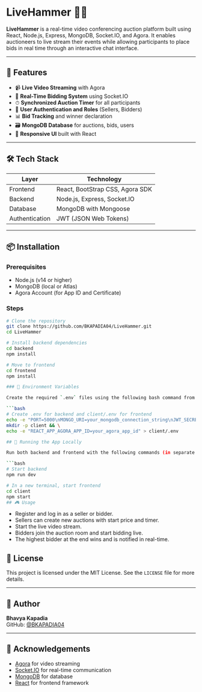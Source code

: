 # LiveHammer 🎥🔨

**LiveHammer** is a real-time video conferencing auction platform built using React, Node.js, Express, MongoDB, Socket.IO, and Agora. It enables auctioneers to live stream their events while allowing participants to place bids in real time through an interactive chat interface.

---

## 🚀 Features

- 📹 **Live Video Streaming** with Agora
- 💬 **Real-Time Bidding System** using Socket.IO
- ⏱ **Synchronized Auction Timer** for all participants
- 👤 **User Authentication and Roles** (Sellers, Bidders)
- 📊 **Bid Tracking** and winner declaration
- 🗃️ **MongoDB Database** for auctions, bids, users
- 📱 **Responsive UI** built with React

---

## 🛠 Tech Stack

| Layer           | Technology                            |
|----------------|----------------------------------------|
| Frontend        | React, BootStrap CSS, Agora SDK        |
| Backend         | Node.js, Express, Socket.IO           |
| Database        | MongoDB with Mongoose                 |
| Authentication  | JWT (JSON Web Tokens)                 |

---

## 📦 Installation

### Prerequisites

- Node.js (v14 or higher)
- MongoDB (local or Atlas)
- Agora Account (for App ID and Certificate)

### Steps

```bash
# Clone the repository
git clone https://github.com/BKAPADIA04/LiveHammer.git
cd LiveHammer

# Install backend dependencies
cd backend
npm install

# Move to frontend
cd frontend
npm install

### 🧾 Environment Variables

Create the required `.env` files using the following bash command from the root of the project:

```bash
# Create .env for backend and client/.env for frontend
echo -e "PORT=5000\nMONGO_URI=your_mongodb_connection_string\nJWT_SECRET=your_secret_key\nAGORA_APP_ID=your_agora_app_id\nAGORA_APP_CERTIFICATE=your_agora_app_certificate" > .env && \
mkdir -p client && \
echo -e "REACT_APP_AGORA_APP_ID=your_agora_app_id" > client/.env

## 🧪 Running the App Locally

Run both backend and frontend with the following commands (in separate terminals or using a tool like concurrently):

```bash
# Start backend
npm run dev

# In a new terminal, start frontend
cd client
npm start
## 🎮 Usage
```

- Register and log in as a seller or bidder.
- Sellers can create new auctions with start price and timer.
- Start the live video stream.
- Bidders join the auction room and start bidding live.
- The highest bidder at the end wins and is notified in real-time.

## 📝 License

This project is licensed under the MIT License. See the `LICENSE` file for more details.

---

## 👤 Author

**Bhavya Kapadia**  
GitHub: [@BKAPADIA04](https://github.com/BKAPADIA04)

---

## 🌟 Acknowledgements

- [Agora](https://www.agora.io/) for video streaming  
- [Socket.IO](https://socket.io/) for real-time communication  
- [MongoDB](https://www.mongodb.com/) for database  
- [React](https://reactjs.org/) for frontend framework


